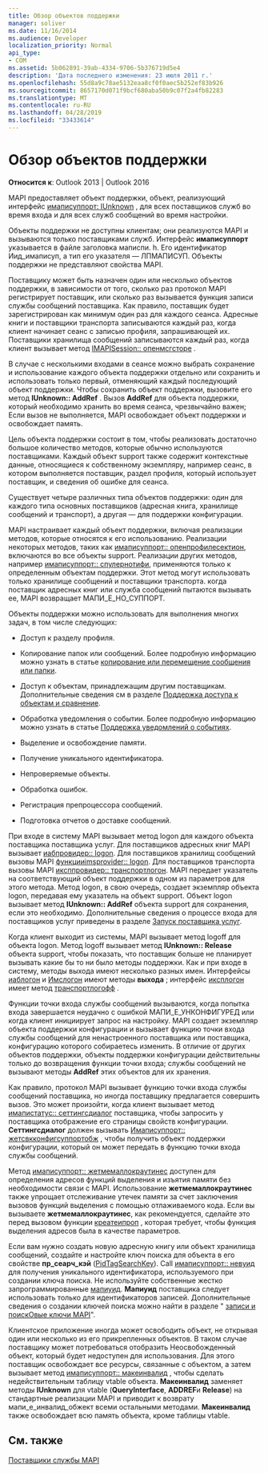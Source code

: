 ```yaml
---
title: Обзор объектов поддержки
manager: soliver
ms.date: 11/16/2014
ms.audience: Developer
localization_priority: Normal
api_type:
- COM
ms.assetid: 5b062891-39ab-4334-9706-5b376719d5e4
description: 'Дата последнего изменения: 23 июля 2011 г.'
ms.openlocfilehash: 55d8a9c78ae5132eaa8cf0f0aec5b252ef83b926
ms.sourcegitcommit: 8657170d071f9bcf680aba50b9c07f2a4fb82283
ms.translationtype: MT
ms.contentlocale: ru-RU
ms.lasthandoff: 04/28/2019
ms.locfileid: "33433614"
---
```

# <a name="support-object-overview"></a>Обзор объектов поддержки

  
  
**Относится к**: Outlook 2013 | Outlook 2016 
  
MAPI предоставляет объект поддержки, объект, реализующий интерфейс [имаписуппорт: IUnknown](imapisupportiunknown.md) , для всех поставщиков служб во время входа и для всех служб сообщений во время настройки. 
  
Объекты поддержки не доступны клиентам; они реализуются MAPI и вызываются только поставщиками служб. Интерфейс **имаписуппорт** указывается в файле заголовка маписпи. h. Его идентификатор Иид_имаписуп, а тип его указателя — ЛПМАПИСУП. Объекты поддержки не представляют свойства MAPI. 
  
Поставщику может быть назначен один или несколько объектов поддержки, в зависимости от того, сколько раз протокол MAPI регистрирует поставщик, или сколько раз вызывается функция записи службы сообщений поставщика. Как правило, поставщик будет зарегистрирован как минимум один раз для каждого сеанса. Адресные книги и поставщики транспорта записываются каждый раз, когда клиент начинает сеанс с записью профиля, запрашивающей их. Поставщики хранилища сообщений записываются каждый раз, когда клиент вызывает метод [IMAPISession:: опенмсгсторе](imapisession-openmsgstore.md) . 
  
В случае с несколькими входами в сеансе можно выбрать сохранение и использование каждого объекта поддержки отдельно или сохранить и использовать только первый, отменяющий каждый последующий объект поддержки. Чтобы сохранить объект поддержки, вызовите его метод **IUnknown:: AddRef** . Вызов **AddRef** для объекта поддержки, который необходимо хранить во время сеанса, чрезвычайно важен; Если вызов не выполняется, MAPI освобождает объект поддержки и освобождает память. 
  
Цель объекта поддержки состоит в том, чтобы реализовать достаточно большое количество методов, которые обычно используются поставщиками. Каждый объект support также содержит контекстные данные, относящиеся к собственному экземпляру, например сеанс, в котором выполняется поставщик, раздел профиля, который использует поставщик, и сведения об ошибке для сеанса. 
  
Существует четыре различных типа объектов поддержки: один для каждого типа основных поставщиков (адресная книга, хранилище сообщений и транспорт), а другая — для поддержки конфигурации. 
  
MAPI настраивает каждый объект поддержки, включая реализации методов, которые относятся к его использованию. Реализации некоторых методов, таких как [имаписуппорт:: опенпрофилесектион](imapisupport-openprofilesection.md), включаются во все объекты support. Реализации других методов, например [имаписуппорт:: спулернотифи](imapisupport-spoolernotify.md), применяются только к определенным объектам поддержки. Этот метод могут использовать только хранилище сообщений и поставщики транспорта. когда поставщик адресных книг или служба сообщений пытаются вызывать ее, MAPI возвращает МАПИ_Е_НО_СУППОРТ.
  
Объекты поддержки можно использовать для выполнения многих задач, в том числе следующих:
  
- Доступ к разделу профиля.
    
- Копирование папок или сообщений. Более подробную информацию можно узнать в статье [копирование или перемещение сообщения или папки](copying-or-moving-a-message-or-a-folder.md).
    
- Доступ к объектам, принадлежащим другим поставщикам. Дополнительные сведения см в разделе [Поддержка доступа к объектам и сравнение](supporting-object-access-and-comparison.md). 
    
- Обработка уведомления о событии. Более подробную информацию можно узнать в статье [Поддержка уведомлений о событиях](supporting-event-notification.md).
    
- Выделение и освобождение памяти.
    
- Получение уникального идентификатора.
    
- Непроверяемые объекты.
    
- Обработка ошибок.
    
- Регистрация препроцессора сообщений. 
    
- Подготовка отчетов о доставке сообщений. 
    
При входе в систему MAPI вызывает метод logon для каждого объекта поставщика поставщика услуг. Для поставщиков адресных книг MAPI вызывает [иабпровидер:: logon](iabprovider-logon.md). Для поставщиков хранилищ сообщений вызовы MAPI [функцииimsprovider:: logon](imsprovider-logon.md). Для поставщиков транспорта вызовы MAPI [иксппровидер:: транспортлогон](ixpprovider-transportlogon.md). MAPI передает указатель на соответствующий объект поддержки в одном из параметров для этого метода. Метод logon, в свою очередь, создает экземпляр объекта logon, передавая ему указатель на объект support. Объект logon вызывает метод **IUnknown:: AddRef** объекта support для сохранения, если это необходимо. Дополнительные сведения о процессе входа для поставщиков услуг приведены в разделе [Запуск поставщика услуг](starting-a-service-provider.md).
  
Когда клиент выходит из системы, MAPI вызывает метод logoff для объекта logon. Метод logoff вызывает метод **IUnknown:: Release** объекта support, чтобы показать, что поставщик больше не планирует вызывать какие бы то ни было методы поддержки. Как и при входе в систему, методы выхода имеют несколько разных имен. Интерфейсы [иаблогон](iablogoniunknown.md) и [Имслогон](imslogoniunknown.md) имеют методы **выхода** ; интерфейс [иксплогон](ixplogoniunknown.md) имеет метод [транспортлогофф](ixplogon-transportlogoff.md) . 
  
Функции точки входа службы сообщений вызываются, когда попытка входа завершается неудачно с ошибкой МАПИ_Е_УНКОНФИГУРЕД или когда клиент инициирует запрос на настройку. MAPI создает экземпляр объекта поддержки конфигурации и вызывает функцию точки входа службы сообщений для ненастроенного поставщика или поставщика, конфигурацию которого собираетесь изменить. В отличие от других объектов поддержки, объекты поддержки конфигурации действительны только до возвращения функции точки входа; службы сообщений не вызывают методы **AddRef** этих объектов для их хранения. 
  
Как правило, протокол MAPI вызывает функцию точки входа службы сообщений поставщика, но иногда поставщику предлагается совершить вызов. Это может произойти, когда клиент вызывает метод [имапистатус:: сеттингсдиалог](imapistatus-settingsdialog.md) поставщика, чтобы запросить у поставщика отображение его страницы свойств конфигурации. **Сеттингсдиалог** должен вызывать [Имаписуппорт:: жетсвкконфигсуппортобж](imapisupport-getsvcconfigsupportobj.md) , чтобы получить объект поддержки конфигурации, который он может передать в функцию точки входа службы сообщений. 
  
Метод [имаписуппорт:: жетмемаллокраутинес](imapisupport-getmemallocroutines.md) доступен для определения адресов функций выделения и изъятия памяти без необходимости связи с MAPI. Использование **жетмемаллокраутинес** также упрощает отслеживание утечек памяти за счет заключения вызовов функций выделения с помощью отлаживаемого кода. Если вы вызываете **жетмемаллокраутинес**, как рекомендуется, сделайте это перед вызовом функции [креатеипроп](createiprop.md) , которая требует, чтобы функция выделения адресов была в качестве параметров. 
  
Если вам нужно создать новую адресную книгу или объект хранилища сообщений, создайте и настройте ключ поиска для объекта в его свойстве **пр_сеарч_кэй** ([PidTagSearchKey](pidtagsearchkey-canonical-property.md)). Call [имаписуппорт:: невуид](imapisupport-newuid.md) для получения уникального идентификатора, используемого при создании ключа поиска. Не используйте собственные жестко запрограммированные [мапиуид](mapiuid.md). **Мапиуид** поставщика следует использовать только для идентификаторов записей. Дополнительные сведения о создании ключей поиска можно найти в разделе " [записи и поискОвые ключи MAPI](mapi-record-and-search-keys.md)".
  
Клиентское приложение иногда может освободить объект, не открывая один или несколько из его прикрепленных объектов. В таком случае поставщику может потребоваться отобразить Неосвобожденный объект, который будет недоступен для использования. Для этого поставщик освобождает все ресурсы, связанные с объектом, а затем вызывает метод [имаписуппорт:: макеинвалид](imapisupport-makeinvalid.md) , чтобы сделать недействительным таблицу vtable объекта. **Макеинвалид** заменяет методы **IUnknown** для vtable (**QueryInterface**, **ADDREF**и **Release**) на стандартные реализации MAPI и приводит к возврату мапи_е_инвалид_обжект всеми остальными методами. **Макеинвалид** также освобождает всю память объекта, кроме таблицы vtable. 
  
## <a name="see-also"></a>См. также



[Поставщики службы MAPI](mapi-service-providers.md)

